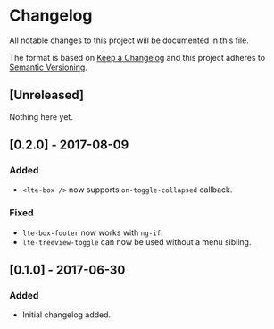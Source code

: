 # Changelog
All notable changes to this project will be documented in this file.

The format is based on [Keep a Changelog](http://keepachangelog.com/en/1.0.0/)
and this project adheres to [Semantic Versioning](http://semver.org/spec/v2.0.0.html).

## [Unreleased]
Nothing here yet.

## [0.2.0] - 2017-08-09
### Added
- `<lte-box />` now supports `on-toggle-collapsed` callback.
### Fixed
- `lte-box-footer` now works with `ng-if`.
- `lte-treeview-toggle` can now be used without a menu sibling.

## [0.1.0] - 2017-06-30
### Added
- Initial changelog added.